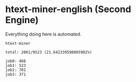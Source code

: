 # htext-miner-english (Second Engine)

Everything doing here is automated.

```
htext-miner

total: 2061/9523 (21.642339598865902%)

job0: 466
job1: 523
job2: 701
job3: 371
```